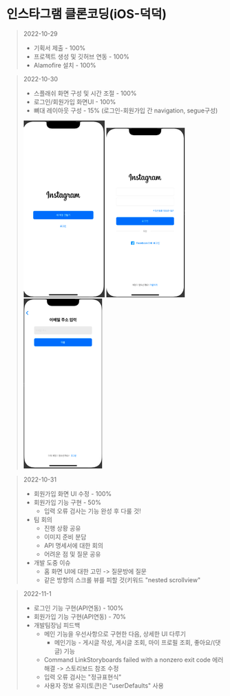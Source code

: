 # 인스타그램 클론코딩(iOS-덕덕)
> 2022-10-29 
>   * 기획서 제출 - 100%
>   * 프로젝트 생성 및 깃허브 연동 - 100%
>   * Alamofire 설치 - 100%

> 2022-10-30 
>   * 스플래쉬 화면 구성 및 시간 조절 - 100%
>   * 로그인/회원가입 화면UI - 100%
>   * 뼈대 레이아웃 구성 - 15% (로그인-회원가입 간 navigation, segue구성)
>   
>   ![1030_main](github/1030_main.png) ![1030_signIn](github/1030_signIn.png) ![1030_signUp](github/1030_signUp.png)

> 2022-10-31
>   * 회원가입 화면 UI 수정 - 100%
>   * 회원가입 기능 구현 - 50% 
>     * 입력 오류 검사는 기능 완성 후 다룰 것!
>   * 팀 회의 
>     * 진행 상황 공유 
>     * 이미지 준비 분담
>     * API 명세서에 대한 회의 
>     * 어려운 점 및 질문 공유
>   * 개발 도중 이슈
>     * 홈 화면 UI에 대한 고민 -> 질문방에 질문
>     * 같은 방향의 스크롤 뷰를 피할 것(키워드 "nested scrollview"
>

> 2022-11-1
>   * 로그인 기능 구현(API연동) - 100%
>   * 회원가입 기능 구현(API연동) - 70%
>   * 개발팀장님 피드백
>     * 메인 기능을 우선사항으로 구현한 다음, 상세한 UI 다루기
>       * 메인기능 - 게시글 작성, 게시글 조회, 마이 프로필 조회, 좋아요/(댓글) 기능
>     * Command LinkStoryboards failed with a nonzero exit code 에러 해결 -> 스토리보드 참조 수정
>     * 입력 오류 검사는 "정규표현식"
>     * 사용자 정보 유지(토큰)은 "userDefaults" 사용
